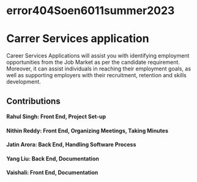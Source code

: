 # error404Soen6011summer2023
# Carrer Services application
 Career Services Applications will assist you with identifying employment opportunities from the Job Market as per the candidate requirement.
 Moreover, it can assist individuals in reaching their employment goals, as well as supporting employers with their recruitment, retention and skills development.
 ## Contributions
 #### Rahul Singh: Front End, Project Set-up
 #### Nithin Reddy: Front End, Organizing Meetings, Taking Minutes
 #### Jatin Arora: Back End, Handling Software Process
 #### Yang Liu: Back End, Documentation
 #### Vaishali: Front End, Documentation
 
 
